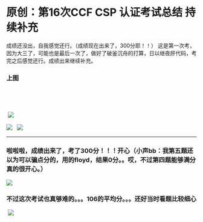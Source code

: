 # 原创：第16次CCF CSP  认证考试总结  持续补充

> 
成绩还没出，自我感觉还行。（成绩现在出来了，300分耶！！）
这是第一次考，因为大三了，可能也是最后一次了，做好了破釜沉舟的打算，日以继夜肝代码，考完之后感觉还行。成绩出来继续补充。


### **上图**

 

 

 ![](https://img-blog.csdnimg.cn/2019031811203038.png?x-oss-process=image/watermark,type_ZmFuZ3poZW5naGVpdGk,shadow_10,text_aHR0cHM6Ly9jaGVuemh1by5ibG9nLmNzZG4ubmV0,size_16,color_FFFFFF,t_70)

![](https://img-blog.csdnimg.cn/2019031809533844.png?x-oss-process=image/watermark,type_ZmFuZ3poZW5naGVpdGk,shadow_10,text_aHR0cHM6Ly9jaGVuemh1by5ibG9nLmNzZG4ubmV0,size_16,color_FFFFFF,t_70)
 
![](https://img-blog.csdnimg.cn/20190318095456292.png?x-oss-process=image/watermark,type_ZmFuZ3poZW5naGVpdGk,shadow_10,text_aHR0cHM6Ly9jaGVuemh1by5ibG9nLmNzZG4ubmV0,size_16,color_FFFFFF,t_70)


---


### **啦啦啦，成绩出来了，考了300分！！！开心（小声bb：我第五题还以为可以骗点分的，用的floyd，结果0分。。哎，不过第四题能够满分真的很开心。）**
![](https://img-blog.csdnimg.cn/20190321130009850.png?x-oss-process=image/watermark,type_ZmFuZ3poZW5naGVpdGk,shadow_10,text_aHR0cHM6Ly9jaGVuemh1by5ibG9nLmNzZG4ubmV0,size_16,color_FFFFFF,t_70)

### **不过这次考试也真够难的。。。106的平均分。。。还好当时看题比较细心**

 ![](https://img-blog.csdnimg.cn/2019032115275482.png?x-oss-process=image/watermark,type_ZmFuZ3poZW5naGVpdGk,shadow_10,text_aHR0cHM6Ly9jaGVuemh1by5ibG9nLmNzZG4ubmV0,size_16,color_FFFFFF,t_70)
